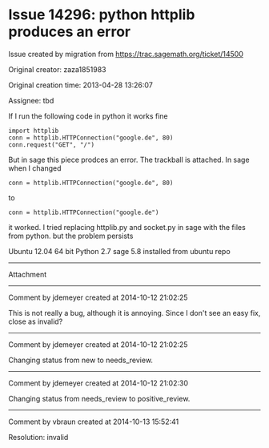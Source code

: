 # Issue 14296: python httplib produces an error

Issue created by migration from https://trac.sagemath.org/ticket/14500

Original creator: zaza1851983

Original creation time: 2013-04-28 13:26:07

Assignee: tbd

If I run the following code in python it works fine



```
import httplib
conn = httplib.HTTPConnection("google.de", 80)
conn.request("GET", "/")
```


But in sage this piece prodces an error. The trackball is attached.
In sage when I changed


```
conn = httplib.HTTPConnection("google.de", 80)
```


to


```
conn = httplib.HTTPConnection("google.de")
```


it worked.
I tried replacing httplib.py and socket.py in sage with the files from python. but the problem persists

Ubuntu 12.04 64 bit
Python 2.7
sage 5.8 installed from ubuntu repo


---

Attachment


---

Comment by jdemeyer created at 2014-10-12 21:02:25

This is not really a bug, although it is annoying. Since I don't see an easy fix, close as invalid?


---

Comment by jdemeyer created at 2014-10-12 21:02:25

Changing status from new to needs_review.


---

Comment by jdemeyer created at 2014-10-12 21:02:30

Changing status from needs_review to positive_review.


---

Comment by vbraun created at 2014-10-13 15:52:41

Resolution: invalid

